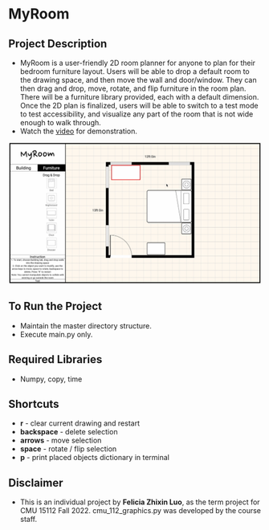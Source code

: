 # MyRoom
 
## Project Description
* MyRoom is a user-friendly 2D room planner for anyone to plan for their bedroom furniture layout. Users will be able to drop a default room to the drawing space, and then move the wall and door/window. They can then drag and drop, move, rotate, and flip furniture in the room plan. There will be a furniture library provided, each with a default dimension. Once the 2D plan is finalized, users will be able to switch to a test mode to test accessibility, and visualize any part of the room that is not wide enough to walk through.
* Watch the [video](https://www.youtube.com/watch?v=HAskzKZYSlU&t=3s) for demonstration.

![preview](https://github.com/felicialuo/MyRoom/blob/main/MyRoom_preview.jpg)


## To Run the Project
* Maintain the master directory structure.
* Execute main.py only.

## Required Libraries
* Numpy, copy, time

## Shortcuts
* **r** - clear current drawing and restart
* **backspace** - delete selection
* **arrows** - move selection
* **space** - rotate / flip selection
* **p** - print placed objects dictionary in terminal

## Disclaimer
* This is an individual project by **Felicia Zhixin Luo**, as the term project for CMU 15112 Fall 2022. cmu_112_graphics.py was developed by the course staff.
